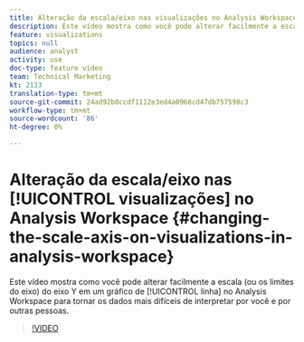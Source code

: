 ```yaml
---
title: Alteração da escala/eixo nas visualizações no Analysis Workspace
description: Este vídeo mostra como você pode alterar facilmente a escala (ou os limites do eixo) do eixo Y em um gráfico de linha no Analysis Workspace para tornar os dados mais difíceis de interpretar por você e por outras pessoas.
feature: visualizations
topics: null
audience: analyst
activity: use
doc-type: feature video
team: Technical Marketing
kt: 2133
translation-type: tm+mt
source-git-commit: 24ad92b0ccdf1112e3ed4a0968cd47db757598c3
workflow-type: tm+mt
source-wordcount: '86'
ht-degree: 0%

---
```



# Alteração da escala/eixo nas [!UICONTROL visualizações] no Analysis Workspace {#changing-the-scale-axis-on-visualizations-in-analysis-workspace}

Este vídeo mostra como você pode alterar facilmente a escala (ou os limites do eixo) do eixo Y em um gráfico de [!UICONTROL linha] no Analysis Workspace para tornar os dados mais difíceis de interpretar por você e por outras pessoas.

>[!VIDEO](https://video.tv.adobe.com/v/24708/?quality=12)

